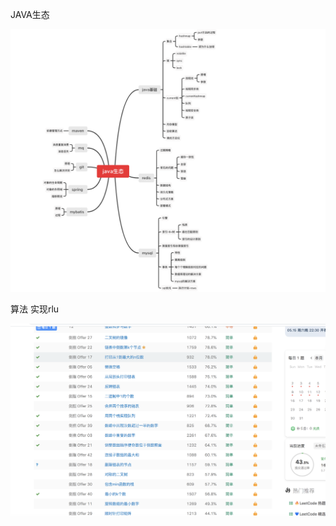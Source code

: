 JAVA生态

![image-20210512182646390](../images/image-20210512182646390.png)





算法 实现rlu



![image-20210514160202282](../images/image-20210514160202282.png)